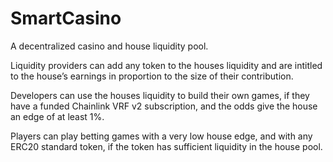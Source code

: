 # SmartCasino
 
A decentralized casino and house liquidity pool.

Liquidity providers can add any token to the houses liquidity and are intitled to the house’s earnings in proportion to the size of their contribution.

Developers can use the houses liquidity to build their own games, if they have a funded Chainlink VRF v2 subscription, and the odds give the house an edge of at least 1%.

Players can play betting games with a very low house edge, and with any ERC20 standard token, if the token has sufficient liquidity in the house pool.

